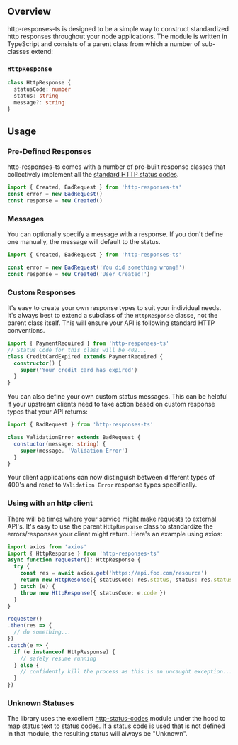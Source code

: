 ## Overview
http-responses-ts is designed to be a simple way to construct standardized http responses throughout your node applications. The module is written in TypeScript and consists of a parent class from which a number of sub-classes extend:

### `HttpResponse`
```typescript
class HttpResponse {
  statusCode: number
  status: string
  message?: string
}
```

## Usage

### Pre-Defined Responses
http-responses-ts comes with a number of pre-built response classes that collectively implement all the [standard HTTP status codes](https://www.restapitutorial.com/httpstatuscodes.html).

```typescript
import { Created, BadRequest } from 'http-responses-ts'
const error = new BadRequest()
const response = new Created()
```

### Messages
You can optionally specify a message with a response. If you don't define one manually, the message will default to the status.

```typescript
import { Created, BadRequest } from 'http-responses-ts'

const error = new BadRequest('You did something wrong!')
const response = new Created('User Created!')
```

### Custom Responses
It's easy to create your own response types to suit your individual needs. It's always best to extend a subclass of the  `HttpResponse` classe, not the parent class itself. This will ensure your API is following standard HTTP conventions.

```typescript
import { PaymentRequired } from 'http-responses-ts'
// Status Code for this class will be 402...
class CreditCardExpired extends PaymentRequired {
  constructor() {
    super('Your credit card has expired')
  }
}
```

You can also define your own custom status messages. This can be helpful if your upstream clients need to take action based on custom response types that your API returns:

```typescript
import { BadRequest } from 'http-responses-ts'

class ValidationError extends BadRequest {
  constuctor(message: string) {
    super(message, 'Validation Error')
  }
}
```

Your client applications can now distinguish between different types of 400's and react to `Validation Error` response types specifically.

### Using with an http client
There will be times where your service might make requests to external API's. It's easy to use the parent `HttpResponse` class to standardize the errors/responses your client might return. Here's an example using axios:

```typescript
import axios from 'axios'
import { HttpResponse } from 'http-responses-ts'
async function requester(): HttpResponse {
  try {
    const res = await axios.get('https://api.foo.com/resource')
    return new HttpResonse({ statusCode: res.status, status: res.statusText })
  } catch (e) {
    throw new HttpResponse({ statusCode: e.code })
  }
}

requester()
.then(res => {
  // do something...
})
.catch(e => {
  if (e instanceof HttpResponse) {
    // safely resume running
  } else {
    // confidently kill the process as this is an uncaught exception...
  }
})
```

### Unknown Statuses
The library uses the excellent [http-status-codes](https://www.npmjs.com/package/http-status-codes) module under the hood to map status text to status codes. If a status code is used that is not defined in that module, the resulting status will always be "Unknown".
